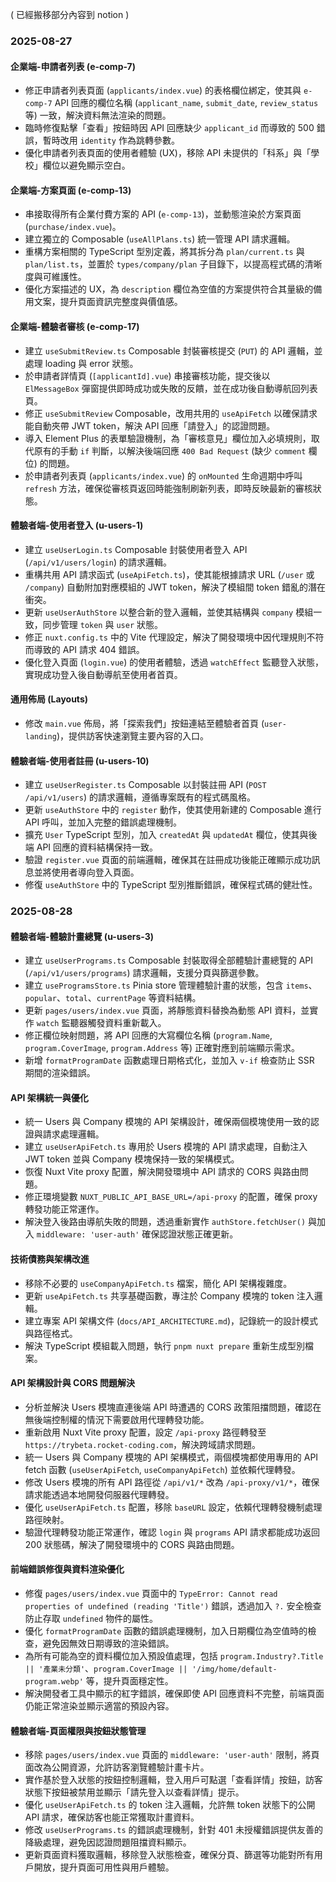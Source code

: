 ( 已經搬移部分內容到 notion )

### 2025-08-27
#### 企業端-申請者列表 (e-comp-7)
- 修正申請者列表頁面 (`applicants/index.vue`) 的表格欄位綁定，使其與 `e-comp-7` API 回應的欄位名稱 (`applicant_name`, `submit_date`, `review_status` 等) 一致，解決資料無法渲染的問題。
- 臨時修復點擊「查看」按鈕時因 API 回應缺少 `applicant_id` 而導致的 500 錯誤，暫時改用 `identity` 作為跳轉參數。
- 優化申請者列表頁面的使用者體驗 (UX)，移除 API 未提供的「科系」與「學校」欄位以避免顯示空白。

#### 企業端-方案頁面 (e-comp-13)
- 串接取得所有企業付費方案的 API (`e-comp-13`)，並動態渲染於方案頁面 (`purchase/index.vue`)。
- 建立獨立的 Composable (`useAllPlans.ts`) 統一管理 API 請求邏輯。
- 重構方案相關的 TypeScript 型別定義，將其拆分為 `plan/current.ts` 與 `plan/list.ts`，並置於 `types/company/plan` 子目錄下，以提高程式碼的清晰度與可維護性。
- 優化方案描述的 UX，為 `description` 欄位為空值的方案提供符合其量級的備用文案，提升頁面資訊完整度與價值感。

#### 企業端-體驗者審核 (e-comp-17)
- 建立 `useSubmitReview.ts` Composable 封裝審核提交 (`PUT`) 的 API 邏輯，並處理 loading 與 error 狀態。
- 於申請者詳情頁 (`[applicantId].vue`) 串接審核功能，提交後以 `ElMessageBox` 彈窗提供即時成功或失敗的反饋，並在成功後自動導航回列表頁。
- 修正 `useSubmitReview` Composable，改用共用的 `useApiFetch` 以確保請求能自動夾帶 JWT token，解決 API 回應「請登入」的認證問題。
- 導入 Element Plus 的表單驗證機制，為「審核意見」欄位加入必填規則，取代原有的手動 `if` 判斷，以解決後端回應 `400 Bad Request` (缺少 `comment` 欄位) 的問題。
- 於申請者列表頁 (`applicants/index.vue`) 的 `onMounted` 生命週期中呼叫 `refresh` 方法，確保從審核頁返回時能強制刷新列表，即時反映最新的審核狀態。

#### 體驗者端-使用者登入 (u-users-1)
- 建立 `useUserLogin.ts` Composable 封裝使用者登入 API (`/api/v1/users/login`) 的請求邏輯。
- 重構共用 API 請求函式 (`useApiFetch.ts`)，使其能根據請求 URL (`/user` 或 `/company`) 自動附加對應模組的 JWT token，解決了模組間 token 錯亂的潛在衝突。
- 更新 `useUserAuthStore` 以整合新的登入邏輯，並使其結構與 `company` 模組一致，同步管理 `token` 與 `user` 狀態。
- 修正 `nuxt.config.ts` 中的 Vite 代理設定，解決了開發環境中因代理規則不符而導致的 API 請求 404 錯誤。
- 優化登入頁面 (`login.vue`) 的使用者體驗，透過 `watchEffect` 監聽登入狀態，實現成功登入後自動導航至使用者首頁。

#### 通用佈局 (Layouts)
- 修改 `main.vue` 佈局，將「探索我們」按鈕連結至體驗者首頁 (`user-landing`)，提供訪客快速瀏覽主要內容的入口。

#### 體驗者端-使用者註冊 (u-users-10)
- 建立 `useUserRegister.ts` Composable 以封裝註冊 API (`POST /api/v1/users`) 的請求邏輯，遵循專案既有的程式碼風格。
- 更新 `useAuthStore` 中的 `register` 動作，使其使用新建的 Composable 進行 API 呼叫，並加入完整的錯誤處理機制。
- 擴充 `User` TypeScript 型別，加入 `createdAt` 與 `updatedAt` 欄位，使其與後端 API 回應的資料結構保持一致。
- 驗證 `register.vue` 頁面的前端邏輯，確保其在註冊成功後能正確顯示成功訊息並將使用者導向登入頁面。
- 修復 `useAuthStore` 中的 TypeScript 型別推斷錯誤，確保程式碼的健壯性。

### 2025-08-28
#### 體驗者端-體驗計畫總覽 (u-users-3)
- 建立 `useUserPrograms.ts` Composable 封裝取得全部體驗計畫總覽的 API (`/api/v1/users/programs`) 請求邏輯，支援分頁與篩選參數。
- 建立 `useProgramsStore.ts` Pinia store 管理體驗計畫的狀態，包含 `items`、`popular`、`total`、`currentPage` 等資料結構。
- 更新 `pages/users/index.vue` 頁面，將靜態資料替換為動態 API 資料，並實作 `watch` 監聽器觸發資料重新載入。
- 修正欄位映射問題，將 API 回應的大寫欄位名稱 (`program.Name`, `program.CoverImage`, `program.Address` 等) 正確對應到前端顯示需求。
- 新增 `formatProgramDate` 函數處理日期格式化，並加入 `v-if` 檢查防止 SSR 期間的渲染錯誤。

#### API 架構統一與優化
- 統一 Users 與 Company 模塊的 API 架構設計，確保兩個模塊使用一致的認證與請求處理邏輯。
- 建立 `useUserApiFetch.ts` 專用於 Users 模塊的 API 請求處理，自動注入 JWT token 並與 Company 模塊保持一致的架構模式。
- 恢復 Nuxt Vite proxy 配置，解決開發環境中 API 請求的 CORS 與路由問題。
- 修正環境變數 `NUXT_PUBLIC_API_BASE_URL=/api-proxy` 的配置，確保 proxy 轉發功能正常運作。
- 解決登入後路由導航失敗的問題，透過重新實作 `authStore.fetchUser()` 與加入 `middleware: 'user-auth'` 確保認證狀態正確更新。

#### 技術債務與架構改進
- 移除不必要的 `useCompanyApiFetch.ts` 檔案，簡化 API 架構複雜度。
- 更新 `useApiFetch.ts` 共享基礎函數，專注於 Company 模塊的 token 注入邏輯。
- 建立專案 API 架構文件 (`docs/API_ARCHITECTURE.md`)，記錄統一的設計模式與路徑格式。
- 解決 TypeScript 模組載入問題，執行 `pnpm nuxt prepare` 重新生成型別檔案。

#### API 架構設計與 CORS 問題解決
- 分析並解決 Users 模塊直連後端 API 時遭遇的 CORS 政策阻擋問題，確認在無後端控制權的情況下需要啟用代理轉發功能。
- 重新啟用 Nuxt Vite proxy 配置，設定 `/api-proxy` 路徑轉發至 `https://trybeta.rocket-coding.com`，解決跨域請求問題。
- 統一 Users 與 Company 模塊的 API 架構模式，兩個模塊都使用專用的 API fetch 函數 (`useUserApiFetch`, `useCompanyApiFetch`) 並依賴代理轉發。
- 修改 Users 模塊的所有 API 路徑從 `/api/v1/*` 改為 `/api-proxy/v1/*`，確保請求能透過本地開發伺服器代理轉發。
- 優化 `useUserApiFetch.ts` 配置，移除 `baseURL` 設定，依賴代理轉發機制處理路徑映射。
- 驗證代理轉發功能正常運作，確認 `login` 與 `programs` API 請求都能成功返回 200 狀態碼，解決了開發環境中的 CORS 與路由問題。

#### 前端錯誤修復與資料渲染優化
- 修復 `pages/users/index.vue` 頁面中的 `TypeError: Cannot read properties of undefined (reading 'Title')` 錯誤，透過加入 `?.` 安全檢查防止存取 `undefined` 物件的屬性。
- 優化 `formatProgramDate` 函數的錯誤處理機制，加入日期欄位為空值時的檢查，避免因無效日期導致的渲染錯誤。
- 為所有可能為空的資料欄位加入預設值處理，包括 `program.Industry?.Title || '產業未分類'`、`program.CoverImage || '/img/home/default-program.webp'` 等，提升頁面穩定性。
- 解決開發者工具中顯示的紅字錯誤，確保即使 API 回應資料不完整，前端頁面仍能正常渲染並顯示適當的預設內容。

#### 體驗者端-頁面權限與按鈕狀態管理
- 移除 `pages/users/index.vue` 頁面的 `middleware: 'user-auth'` 限制，將頁面改為公開資源，允許訪客瀏覽體驗計畫卡片。
- 實作基於登入狀態的按鈕控制邏輯，登入用戶可點選「查看詳情」按鈕，訪客狀態下按鈕被禁用並顯示「請先登入以查看詳情」提示。
- 優化 `useUserApiFetch.ts` 的 token 注入邏輯，允許無 token 狀態下的公開 API 請求，確保訪客也能正常獲取計畫資料。
- 修改 `useUserPrograms.ts` 的錯誤處理機制，針對 401 未授權錯誤提供友善的降級處理，避免因認證問題阻擋資料顯示。
- 更新頁面資料獲取邏輯，移除登入狀態檢查，確保分頁、篩選等功能對所有用戶開放，提升頁面可用性與用戶體驗。

